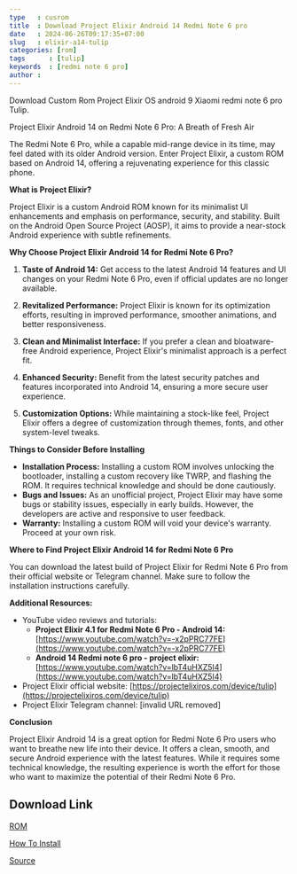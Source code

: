 ```yaml
---
type   : cusrom
title  : Download Project Elixir Android 14 Redmi Note 6 pro
date   : 2024-06-26T09:17:35+07:00
slug   : elixir-a14-tulip
categories: [rom]
tags      : [tulip]
keywords  : [redmi note 6 pro]
author :
---
```


Download Custom Rom Project Elixir OS android 9 Xiaomi redmi note 6 pro Tulip.

Project Elixir Android 14 on Redmi Note 6 Pro: A Breath of Fresh Air

The Redmi Note 6 Pro, while a capable mid-range device in its time, may feel dated with its older Android version. Enter Project Elixir, a custom ROM based on Android 14, offering a rejuvenating experience for this classic phone.

**What is Project Elixir?**

Project Elixir is a custom Android ROM known for its minimalist UI enhancements and emphasis on performance, security, and stability. Built on the Android Open Source Project (AOSP), it aims to provide a near-stock Android experience with subtle refinements.

**Why Choose Project Elixir Android 14 for Redmi Note 6 Pro?**

1. **Taste of Android 14:** Get access to the latest Android 14 features and UI changes on your Redmi Note 6 Pro, even if official updates are no longer available.

2. **Revitalized Performance:** Project Elixir is known for its optimization efforts, resulting in improved performance, smoother animations, and better responsiveness.

3. **Clean and Minimalist Interface:** If you prefer a clean and bloatware-free Android experience, Project Elixir's minimalist approach is a perfect fit.

4. **Enhanced Security:** Benefit from the latest security patches and features incorporated into Android 14, ensuring a more secure user experience.

5. **Customization Options:** While maintaining a stock-like feel, Project Elixir offers a degree of customization through themes, fonts, and other system-level tweaks.

**Things to Consider Before Installing**

* **Installation Process:** Installing a custom ROM involves unlocking the bootloader, installing a custom recovery like TWRP, and flashing the ROM. It requires technical knowledge and should be done cautiously.
* **Bugs and Issues:** As an unofficial project, Project Elixir may have some bugs or stability issues, especially in early builds. However, the developers are active and responsive to user feedback.
* **Warranty:** Installing a custom ROM will void your device's warranty. Proceed at your own risk.

**Where to Find Project Elixir Android 14 for Redmi Note 6 Pro**

You can download the latest build of Project Elixir for Redmi Note 6 Pro from their official website or Telegram channel. Make sure to follow the installation instructions carefully.

**Additional Resources:**

* YouTube video reviews and tutorials:
    * **Project Elixir 4.1 for Redmi Note 6 Pro - Android 14:** [https://www.youtube.com/watch?v=-x2pPRC77FE](https://www.youtube.com/watch?v=-x2pPRC77FE)
    * **Android 14 Redmi note 6 pro - project elixir:** [https://www.youtube.com/watch?v=lbT4uHXZ5I4](https://www.youtube.com/watch?v=lbT4uHXZ5I4)
* Project Elixir official website: [https://projectelixiros.com/device/tulip](https://projectelixiros.com/device/tulip)
* Project Elixir Telegram channel: [invalid URL removed]

**Conclusion**

Project Elixir Android 14 is a great option for Redmi Note 6 Pro users who want to breathe new life into their device. It offers a clean, smooth, and secure Android experience with the latest features. While it requires some technical knowledge, the resulting experience is worth the effort for those who want to maximize the potential of their Redmi Note 6 Pro.


## Download Link
[ROM](https://www.pling.com/p/1634546/)

[How To Install](https://github.com/ProjectElixir-Devices/Wiki/blob/UNO/tulip.md)

[Source](https://projectelixiros.com/device/tulip)

